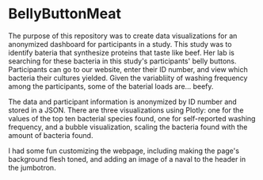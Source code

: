 # BellyButtonMeat

The purpose of this repository was to create data visualizations for an anonymized dashboard for participants in a study. This study was to identify bateria that synthesize proteins that taste like beef. Her lab is searching for these bacteria in this study's participants' belly buttons. Participants can go to our website, enter their ID number, and view which bacteria their cultures yielded. Given the variabliity of washing frequency among the participants, some of the baterial loads are... beefy. 

The data and participant information is anonymized by ID number and stored in a JSON. There are three visualizations using Plotly: one for the values of the top ten bacterial species found, one for self-reported washing frequency, and a bubble visualization, scaling the bacteria found with the amount of bacteria found. 

I had some fun customizing the webpage, including making the page's background flesh toned, and adding an image of a naval to the header in the jumbotron. 
